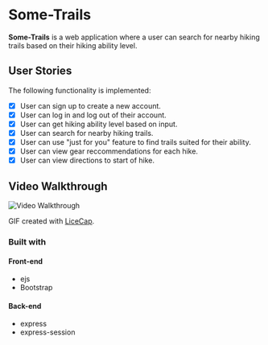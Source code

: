 # Some-Trails


**Some-Trails** is a web application where a user can search for nearby hiking trails based on their hiking ability level.



## User Stories

The following  functionality is implemented:

- [X] User can sign up to create a new account.
- [X] User can log in and log out of their account.
- [X] User can get hiking ability level based on input.
- [X] User can search for nearby hiking trails.
- [X] User can use "just for you" feature to find trails suited for their ability.
- [X] User can view gear reccommendations for each hike. 
- [X] User can view directions to start of hike.

## Video Walkthrough

<img src='https://i.imgur.com/yb3Vty3.gif' title='Video Walkthrough' width='' alt='Video Walkthrough' />

GIF created with [LiceCap](http://www.cockos.com/licecap/).

<h3>Built with</h3>

<h4>Front-end</h4>

<ul>
  <li>ejs</li>
  <li>Bootstrap</li>
</ul>

<h4>Back-end</h4>

<ul>
  <li>express</li>
  <li>express-session</li>
</ul>


